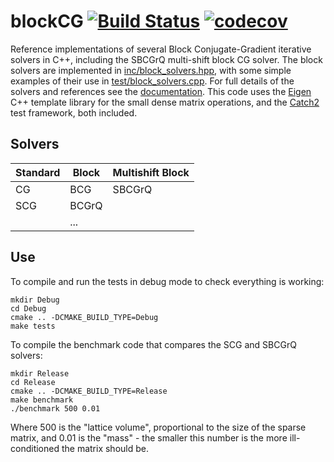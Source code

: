 # blockCG [![Build Status](https://travis-ci.org/lkeegan/blockCG.svg?branch=master)](https://travis-ci.org/lkeegan/blockCG) [![codecov](https://codecov.io/gh/lkeegan/blockCG/branch/master/graph/badge.svg)](https://codecov.io/gh/lkeegan/blockCG)
Reference implementations of several Block Conjugate-Gradient iterative solvers in C++, including the SBCGrQ  multi-shift block CG solver. The block solvers are implemented in [inc/block_solvers.hpp](inc/block_solvers.hpp), with some simple examples of their use in [test/block_solvers.cpp](test/block_solvers.cpp). For full details of the solvers and references see the [documentation](doc/blockCG.pdf). This code uses the [Eigen](http://eigen.tuxfamily.org) C++ template library for the small dense matrix operations, and the [Catch2](https://github.com/catchorg/Catch2) test framework, both included.

## Solvers

Standard | Block | Multishift Block
-------- | ----- | ----------------
 CG      | BCG   | SBCGrQ
 SCG     | BCGrQ |
         | ...   |

## Use
To compile and run the tests in debug mode to check everything is working:
```
mkdir Debug
cd Debug
cmake .. -DCMAKE_BUILD_TYPE=Debug
make tests
```
To compile the benchmark code that compares the SCG and SBCGrQ solvers:
```
mkdir Release
cd Release
cmake .. -DCMAKE_BUILD_TYPE=Release
make benchmark
./benchmark 500 0.01
```
Where 500 is the "lattice volume", proportional to the size of the sparse matrix, and 0.01 is the "mass" - the smaller this number is the more ill-conditioned the matrix should be.